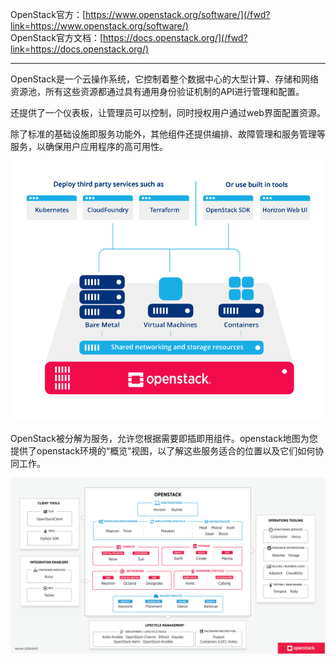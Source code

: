 
OpenStack官方：[https://www.openstack.org/software/](/fwd?link=https://www.openstack.org/software/)  
OpenStack官方文档：[https://docs.openstack.org/](/fwd?link=https://docs.openstack.org/)  

-----------


OpenStack是一个云操作系统，它控制着整个数据中心的大型计算、存储和网络资源池，所有这些资源都通过具有通用身份验证机制的API进行管理和配置。

还提供了一个仪表板，让管理员可以控制，同时授权用户通过web界面配置资源。

除了标准的基础设施即服务功能外，其他组件还提供编排、故障管理和服务管理等服务，以确保用户应用程序的高可用性。

![](assets/Pasted%20image%2020241114110706.png)

OpenStack被分解为服务，允许您根据需要即插即用组件。openstack地图为您提供了openstack环境的“概览”视图，以了解这些服务适合的位置以及它们如何协同工作。


![](assets/Pasted%20image%2020241114110750.png)